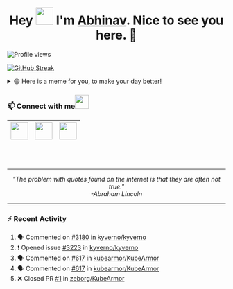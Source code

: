 <h1 align="center">Hey <img src="https://raw.githubusercontent.com/ShahriarShafin/ShahriarShafin/main/Assets/hi.gif" width="40px"/> I'm <a href="https://abhinavsinha.xyz/" target="_blank">Abhinav</a>. Nice to see you here. 🤗</h1>

 ![Profile views](https://gpvc.arturio.dev/zeborg?v=3)
 
 [![GitHub Streak](https://github-readme-streak-stats.herokuapp.com/?user=zeborg&theme=tokyonight_duo)](https://abhinavsinha.xyz/)
<!--  [![zeborg's GitHub Stats](https://github-readme-stats.vercel.app/api?username=zeborg&show_icons=true&theme=merko)](https://abhinavsinha.xyz/) -->
</p>

<!-- <details>
  <summary>🌟 GitHub Stats</summary>
  <img align="left" alt="zeborg's GitHub Stats" src="https://github-readme-stats.vercel.app/api?username=zeborg&show_icons=true&theme=merko" />
</details>

<details>
  <summary>📚 Most Used Languages</summary>
  <img align="left" alt="codeSTACKr's GitHub Stats" src="https://github-readme-stats.vercel.app/api/top-langs/?username=zeborg&layout=compact" />
</details>
 -->
<details>
  <summary>😄 Here is a meme for you, to make your day better!</summary>
   <a href="https://abhinavsinha.xyz/"><img src="https://i.imgur.com/VrdxCnS.jpg" title="Meme" alt="Please refresh the page if the meme doesn't show up." height="350"></a>
</details>

### 📫 Connect with me<img src="https://raw.githubusercontent.com/ShahriarShafin/ShahriarShafin/main/Assets/handshake.gif" height="32px">
 
|<center><a href="https://www.linkedin.com/in/abhinav-sinha-aa55ba1b2/"><img src="https://cdn2.iconfinder.com/data/icons/social-media-2285/512/1_Linkedin_unofficial_colored_svg-128.png" width="40"></a></center>|<a href="https://twitter.com/zebhinav"><img src="https://cdn2.iconfinder.com/data/icons/social-media-2285/512/1_Twitter3_colored_svg-128.png" width="40"></a>|<a href="mailto:work.abhinavsinha@gmail.com"><img src="https://upload.wikimedia.org/wikipedia/commons/thumb/7/7e/Gmail_icon_%282020%29.svg/512px-Gmail_icon_%282020%29.svg.png" width="40"></a>|
|--|--|--|
<br>
<br>

--- 

<p align="center">
   <i>
     "The problem with quotes found on the internet is that they are often not true." <br>
                                         -Abraham Lincoln
  </i>
</p>       

---

### :zap: Recent Activity
<!--START_SECTION:activity-->
1. 🗣 Commented on [#3180](https://github.com/kyverno/kyverno/issues/3180) in [kyverno/kyverno](https://github.com/kyverno/kyverno)
2. ❗️ Opened issue [#3223](https://github.com/kyverno/kyverno/issues/3223) in [kyverno/kyverno](https://github.com/kyverno/kyverno)
3. 🗣 Commented on [#617](https://github.com/kubearmor/KubeArmor/issues/617) in [kubearmor/KubeArmor](https://github.com/kubearmor/KubeArmor)
4. 🗣 Commented on [#617](https://github.com/kubearmor/KubeArmor/issues/617) in [kubearmor/KubeArmor](https://github.com/kubearmor/KubeArmor)
5. ❌ Closed PR [#1](https://github.com/zeborg/KubeArmor/pull/1) in [zeborg/KubeArmor](https://github.com/zeborg/KubeArmor)
<!--END_SECTION:activity-->
